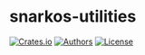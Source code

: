 # snarkos-utilities

[![Crates.io](https://img.shields.io/crates/v/snarkos-utilities.svg?color=neon)](https://crates.io/crates/snarkos-utilities)
[![Authors](https://img.shields.io/badge/authors-Aleo-orange.svg)](../AUTHORS)
[![License](https://img.shields.io/badge/License-GPLv3-blue.svg)](./LICENSE.md)
